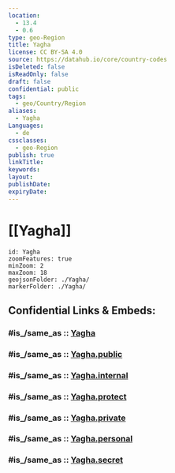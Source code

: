```yaml
---
location:
  - 13.4
  - 0.6
type: geo-Region
title: Yagha
license: CC BY-SA 4.0
source: https://datahub.io/core/country-codes
isDeleted: false
isReadOnly: false
draft: false
confidential: public
tags:
  - geo/Country/Region
aliases:
  - Yagha
Languages:
  - de
cssclasses:
  - geo-Region
publish: true
linkTitle:
keywords:
layout:
publishDate:
expiryDate:
---
```


# [[Yagha]]

```leaflet
id: Yagha
zoomFeatures: true 
minZoom: 2 
maxZoom: 18
geojsonFolder: ./Yagha/
markerFolder: ./Yagha/
```


## Confidential Links & Embeds: 

### #is_/same_as :: [Yagha](/_Standards/Earth/Continent/Africa/Africa~West/Burkina_Faso/Regions~Burkina_Faso/Sahel/counties~Sahel/Yagha.md) 

### #is_/same_as :: [Yagha.public](/_public/Earth/Continent/Africa/Africa~West/Burkina_Faso/Regions~Burkina_Faso/Sahel/counties~Sahel/Yagha.public.md) 

### #is_/same_as :: [Yagha.internal](/_internal/Earth/Continent/Africa/Africa~West/Burkina_Faso/Regions~Burkina_Faso/Sahel/counties~Sahel/Yagha.internal.md) 

### #is_/same_as :: [Yagha.protect](/_protect/Earth/Continent/Africa/Africa~West/Burkina_Faso/Regions~Burkina_Faso/Sahel/counties~Sahel/Yagha.protect.md) 

### #is_/same_as :: [Yagha.private](/_private/Earth/Continent/Africa/Africa~West/Burkina_Faso/Regions~Burkina_Faso/Sahel/counties~Sahel/Yagha.private.md) 

### #is_/same_as :: [Yagha.personal](/_personal/Earth/Continent/Africa/Africa~West/Burkina_Faso/Regions~Burkina_Faso/Sahel/counties~Sahel/Yagha.personal.md) 

### #is_/same_as :: [Yagha.secret](/_secret/Earth/Continent/Africa/Africa~West/Burkina_Faso/Regions~Burkina_Faso/Sahel/counties~Sahel/Yagha.secret.md)

